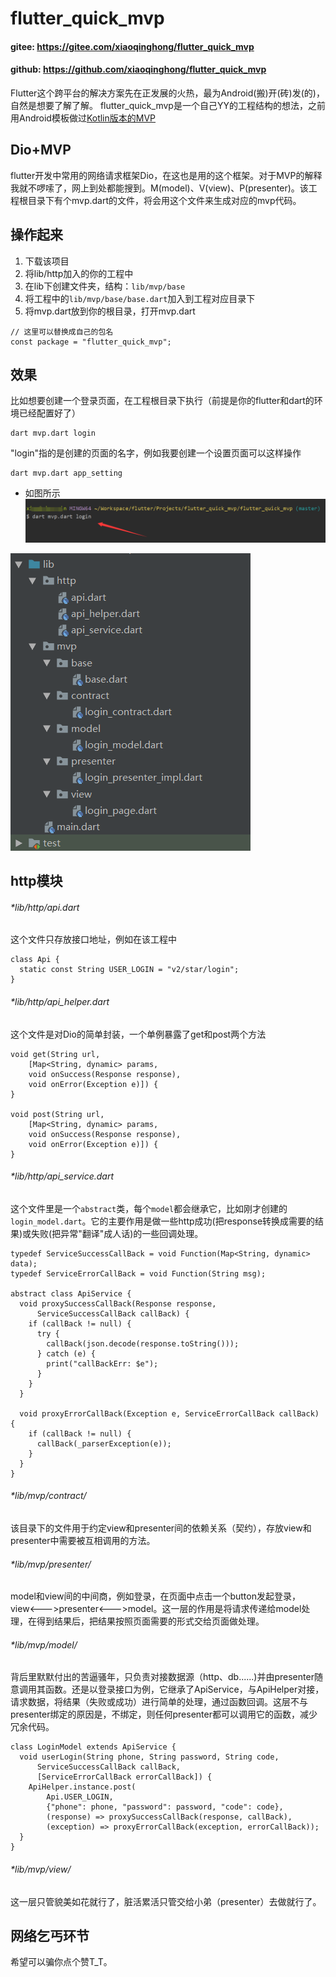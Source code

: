 # flutter_quick_mvp
#### gitee: https://gitee.com/xiaoqinghong/flutter_quick_mvp
#### github: https://github.com/xiaoqinghong/flutter_quick_mvp
Flutter这个跨平台的解决方案先在正发展的火热，最为Android(搬)开(砖)发(的)，自然是想要了解了解。
flutter_quick_mvp是一个自己YY的工程结构的想法，之前用Android模板做过[Kotlin版本的MVP](https://github.com/xiaoqinghong/AndroidQuickMVP)
## Dio+MVP
flutter开发中常用的网络请求框架Dio，在这也是用的这个框架。对于MVP的解释我就不啰嗦了，网上到处都能搜到。M(model)、V(view)、P(presenter)。该工程根目录下有个mvp.dart的文件，将会用这个文件来生成对应的mvp代码。
## 操作起来
1. 下载该项目
2. 将lib/http加入的你的工程中
3. 在lib下创建文件夹，结构：```lib/mvp/base```
4. 将工程中的```lib/mvp/base/base.dart```加入到工程对应目录下
5. 将mvp.dart放到你的根目录，打开mvp.dart
```
// 这里可以替换成自己的包名
const package = "flutter_quick_mvp";
```
## 效果
比如想要创建一个登录页面，在工程根目录下执行（前提是你的flutter和dart的环境已经配置好了）
```
dart mvp.dart login
```
"login"指的是创建的页面的名字，例如我要创建一个设置页面可以这样操作
```
dart mvp.dart app_setting
```
- 如图所示
![image](images/cmd.png)

![image](images/project.png)
## http模块
###### *lib/http/api.dart
这个文件只存放接口地址，例如在该工程中
```
class Api {
  static const String USER_LOGIN = "v2/star/login";
}
```
###### *lib/http/api_helper.dart
这个文件是对Dio的简单封装，一个单例暴露了get和post两个方法
```
void get(String url,
    [Map<String, dynamic> params,
    void onSuccess(Response response),
    void onError(Exception e)]) {
}

void post(String url,
    [Map<String, dynamic> params,
    void onSuccess(Response response),
    void onError(Exception e)]) {
}
```
###### *lib/http/api_service.dart
这个文件里是一个```abstract```类，每个```model```都会继承它，比如刚才创建的```login_model.dart```。它的主要作用是做一些http成功(把response转换成需要的结果)或失败(把异常"翻译"成人话)的一些回调处理。
```
typedef ServiceSuccessCallBack = void Function(Map<String, dynamic> data);
typedef ServiceErrorCallBack = void Function(String msg);

abstract class ApiService {
  void proxySuccessCallBack(Response response,
      ServiceSuccessCallBack callBack) {
    if (callBack != null) {
      try {
        callBack(json.decode(response.toString()));
      } catch (e) {
        print("callBackErr: $e");
      }
    }
  }

  void proxyErrorCallBack(Exception e, ServiceErrorCallBack callBack) {
    if (callBack != null) {
      callBack(_parserException(e));
    }
  }
}
```
###### *lib/mvp/contract/
该目录下的文件用于约定view和presenter间的依赖关系（契约），存放view和presenter中需要被互相调用的方法。
###### *lib/mvp/presenter/
model和view间的中间商，例如登录，在页面中点击一个button发起登录，view<--->presenter<--->model。这一层的作用是将请求传递给model处理，在得到结果后，把结果按照页面需要的形式交给页面做处理。
###### *lib/mvp/model/
背后里默默付出的苦逼骚年，只负责对接数据源（http、db......)并由presenter随意调用其函数。还是以登录接口为例，它继承了ApiService，与ApiHelper对接，请求数据，将结果（失败或成功）进行简单的处理，通过函数回调。这层不与presenter绑定的原因是，不绑定，则任何presenter都可以调用它的函数，减少冗余代码。
```
class LoginModel extends ApiService {
  void userLogin(String phone, String password, String code,
      ServiceSuccessCallBack callBack,
      [ServiceErrorCallBack errorCallBack]) {
    ApiHelper.instance.post(
        Api.USER_LOGIN,
        {"phone": phone, "password": password, "code": code},
        (response) => proxySuccessCallBack(response, callBack),
        (exception) => proxyErrorCallBack(exception, errorCallBack));
  }
}
```
###### *lib/mvp/view/
这一层只管貌美如花就行了，脏活累活只管交给小弟（presenter）去做就行了。
## 网络乞丐环节
希望可以骗你点个赞T_T。